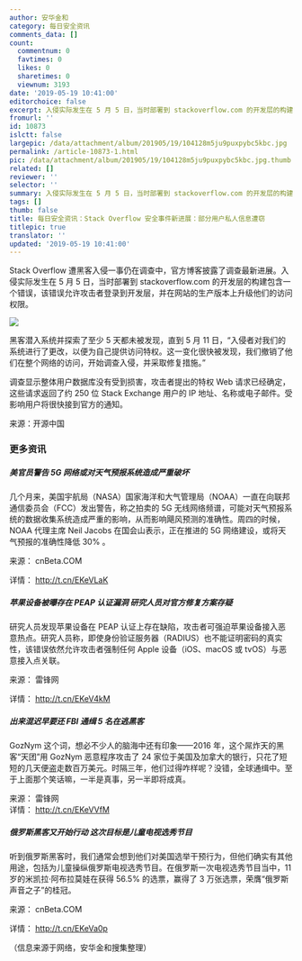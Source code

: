 ```yaml
---
author: 安华金和
category: 每日安全资讯
comments_data: []
count:
  commentnum: 0
  favtimes: 0
  likes: 0
  sharetimes: 0
  viewnum: 3193
date: '2019-05-19 10:41:00'
editorchoice: false
excerpt: 入侵实际发生在 5 月 5 日，当时部署到 stackoverflow.com 的开发层的构建包含一个错误，该错误允许攻击者登录到开发层，并在网站的生产版本上升级他们的访问权限。
fromurl: ''
id: 10873
islctt: false
largepic: /data/attachment/album/201905/19/104128m5ju9puxpybc5kbc.jpg
permalink: /article-10873-1.html
pic: /data/attachment/album/201905/19/104128m5ju9puxpybc5kbc.jpg.thumb.jpg
related: []
reviewer: ''
selector: ''
summary: 入侵实际发生在 5 月 5 日，当时部署到 stackoverflow.com 的开发层的构建包含一个错误，该错误允许攻击者登录到开发层，并在网站的生产版本上升级他们的访问权限。
tags: []
thumb: false
title: 每日安全资讯：Stack Overflow 安全事件新进展：部分用户私人信息遭窃
titlepic: true
translator: ''
updated: '2019-05-19 10:41:00'
---
```


Stack Overflow 遭黑客入侵一事仍在调查中，官方博客披露了调查最新进展。入侵实际发生在 5 月 5 日，当时部署到 stackoverflow.com 的开发层的构建包含一个错误，该错误允许攻击者登录到开发层，并在网站的生产版本上升级他们的访问权限。


![](/data/attachment/album/201905/19/104128m5ju9puxpybc5kbc.jpg)


黑客潜入系统并探索了至少 5 天都未被发现，直到 5 月 11 日，“入侵者对我们的系统进行了更改，以便为自己提供访问特权。这一变化很快被发现，我们撤销了他们在整个网络的访问，开始调查入侵，并采取修复措施。”


调查显示整体用户数据库没有受到损害，攻击者提出的特权 Web 请求已经确定，这些请求返回了约 250 位 Stack Exchange 用户的 IP 地址、名称或电子邮件。受影响用户将很快接到官方的通知。


来源：开源中国


### 更多资讯


##### 美官员警告 5G 网络或对天气预报系统造成严重破坏


几个月来，美国宇航局（NASA）国家海洋和大气管理局（NOAA）一直在向联邦通信委员会（FCC）发出警告，称之拍卖的 5G 无线网络频谱，可能对天气预报系统的数据收集系统造成严重的影响，从而影响飓风预测的准确性。周四的时候，NOAA 代理主席 Neil Jacobs 在国会山表示，正在推进的 5G 网络建设，或将天气预报的准确性降低 30% 。


来源： cnBeta.COM


详情： <http://t.cn/EKeVLaK> 


##### 苹果设备被曝存在 PEAP 认证漏洞 研究人员对官方修复方案存疑


研究人员发现苹果设备在 PEAP 认证上存在缺陷，攻击者可强迫苹果设备接入恶意热点。研究人员称，即使身份验证服务器（RADIUS）也不能证明密码的真实性，该错误依然允许攻击者强制任何 Apple 设备（iOS、macOS 或 tvOS）与恶意接入点关联。


来源： 雷锋网


详情： <http://t.cn/EKeV4kM> 


##### 出来混迟早要还 FBI 通缉 5 名在逃黑客


GozNym 这个词，想必不少人的脑海中还有印象——2016 年，这个屌炸天的黑客“天团”用 GozNym 恶意程序攻击了 24 家位于美国及加拿大的银行，只花了短短的几天便盗走数百万美元。时隔三年，他们过得咋样呢？没错，全球通缉中。至于上面那个笑话嘛，一半是真事，另一半即将成真。


来源： 雷锋网  
详情： <http://t.cn/EKeVVfM> 


##### 俄罗斯黑客又开始行动 这次目标是儿童电视选秀节目


听到俄罗斯黑客时，我们通常会想到他们对美国选举干预行为，但他们确实有其他用途，包括为儿童操纵俄罗斯电视选秀节目。在俄罗斯一次电视选秀节目当中，11 岁的米凯拉·阿布拉莫娃在获得 56.5% 的选票，赢得了 3 万张选票，荣膺“俄罗斯声音之子”的桂冠。


来源： cnBeta.COM


详情： <http://t.cn/EKeVa0p> 


（信息来源于网络，安华金和搜集整理）